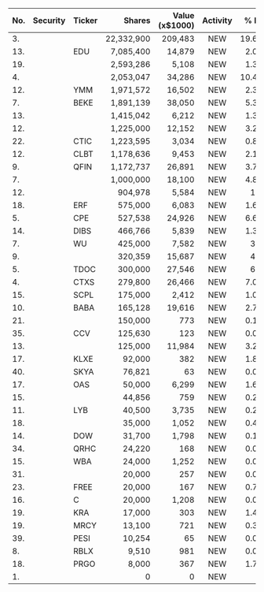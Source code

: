 No. | Security | Ticker | Shares | Value (x$1000) | Activity | % Port
|--- | --- | --- | ---:| ---:|:---:| ---:|
 3.|||22,332,900|209,483|NEW|19.69%|rel="bookmark"></a>
13.||EDU</a>|7,085,400|14,879|NEW|2.09%|<a href=rel="bookmark"></a>
19.|||2,593,286|5,108|NEW|1.36%|rel="bookmark"></a>
4.|||2,053,047|34,286|NEW|10.47%|rel="bookmark"></a>
12.||YMM</a>|1,971,572|16,502|NEW|2.32%|<a href=rel="bookmark"></a>
7.||BEKE</a>|1,891,139|38,050|NEW|5.35%|<a href=rel="bookmark"></a>
13.|||1,415,042|6,212|NEW|1.39%|rel="bookmark"></a>
12.|||1,225,000|12,152|NEW|3.25%|rel="bookmark"></a>
22.||CTIC</a>|1,223,595|3,034|NEW|0.81%|<a href=rel="bookmark"></a>
12.||CLBT</a>|1,178,636|9,453|NEW|2.12%|<a href=rel="bookmark"></a>
9.||QFIN</a>|1,172,737|26,891|NEW|3.78%|<a href=rel="bookmark"></a>
7.|||1,000,000|18,100|NEW|4.85%|rel="bookmark"></a>
12.|||904,978|5,584|NEW|1.7%|rel="bookmark"></a>
18.||ERF</a>|575,000|6,083|NEW|1.63%|<a href=rel="bookmark"></a>
5.||CPE</a>|527,538|24,926|NEW|6.68%|<a href=rel="bookmark"></a>
14.||DIBS</a>|466,766|5,839|NEW|1.31%|<a href=rel="bookmark"></a>
7.||WU</a>|425,000|7,582|NEW|3.4%|<a href=rel="bookmark"></a>
9.|||320,359|15,687|NEW|4.2%|rel="bookmark"></a>
5.||TDOC</a>|300,000|27,546|NEW|6.2%|<a href=rel="bookmark"></a>
4.||CTXS</a>|279,800|26,466|NEW|7.09%|<a href=rel="bookmark"></a>
15.||SCPL</a>|175,000|2,412|NEW|1.08%|<a href=rel="bookmark"></a>
10.||BABA</a>|165,128|19,616|NEW|2.76%|<a href=rel="bookmark"></a>
21.|||150,000|773|NEW|0.17%|rel="bookmark"></a>
35.||CCV</a>|125,630|123|NEW|0.02%|<a href=rel="bookmark"></a>
13.|||125,000|11,984|NEW|3.21%|rel="bookmark"></a>
17.||KLXE</a>|92,000|382|NEW|1.81%|<a href=rel="bookmark"></a>
40.||SKYA</a>|76,821|63|NEW|0.01%|<a href=rel="bookmark"></a>
17.||OAS</a>|50,000|6,299|NEW|1.68%|<a href=rel="bookmark"></a>
15.|||44,856|759|NEW|0.23%|rel="bookmark"></a>
11.||LYB</a>|40,500|3,735|NEW|0.24%|<a href=rel="bookmark"></a>
18.|||35,000|1,052|NEW|0.47%|rel="bookmark"></a>
14.||DOW</a>|31,700|1,798|NEW|0.11%|<a href=rel="bookmark"></a>
34.||QRHC</a>|24,220|168|NEW|0.03%|<a href=rel="bookmark"></a>
15.||WBA</a>|24,000|1,252|NEW|0.08%|<a href=rel="bookmark"></a>
31.|||20,000|257|NEW|0.06%|rel="bookmark"></a>
23.||FREE</a>|20,000|167|NEW|0.79%|<a href=rel="bookmark"></a>
16.||C</a>|20,000|1,208|NEW|0.07%|<a href=rel="bookmark"></a>
19.||KRA</a>|17,000|303|NEW|1.44%|<a href=rel="bookmark"></a>
19.||MRCY</a>|13,100|721|NEW|0.32%|<a href=rel="bookmark"></a>
39.||PESI</a>|10,254|65|NEW|0.01%|<a href=rel="bookmark"></a>
8.||RBLX</a>|9,510|981|NEW|0.09%|<a href=rel="bookmark"></a>
18.||PRGO</a>|8,000|367|NEW|1.74%|<a href=rel="bookmark"></a>
1.|||0|0|NEW|0%|rel="bookmark"></a>

